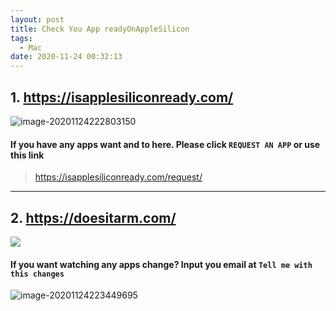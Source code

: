 ```yaml
---
layout: post
title: Check You App readyOnAppleSilicon
tags:
  - Mac
date: 2020-11-24 00:32:13
---
```


## 1. <https://isapplesiliconready.com/>

![image-20201124222803150](http://ipic-typora-samzong.oss-cn-qingdao.aliyuncs.com/ipic/2020-11-24-142803.png)

#### If you have any apps want and to here. Please click `REQUEST AN APP`  or use this link

> <https://isapplesiliconready.com/request/>

---

## 2. <https://doesitarm.com/>

![](http://ipic-typora-samzong.oss-cn-qingdao.aliyuncs.com/ipic/2020-11-24-143231.png)

#### If you want watching any apps change? Input  you email at  `Tell me with this changes`

![image-20201124223449695](http://ipic-typora-samzong.oss-cn-qingdao.aliyuncs.com/ipic/2020-11-24-143450.png)

